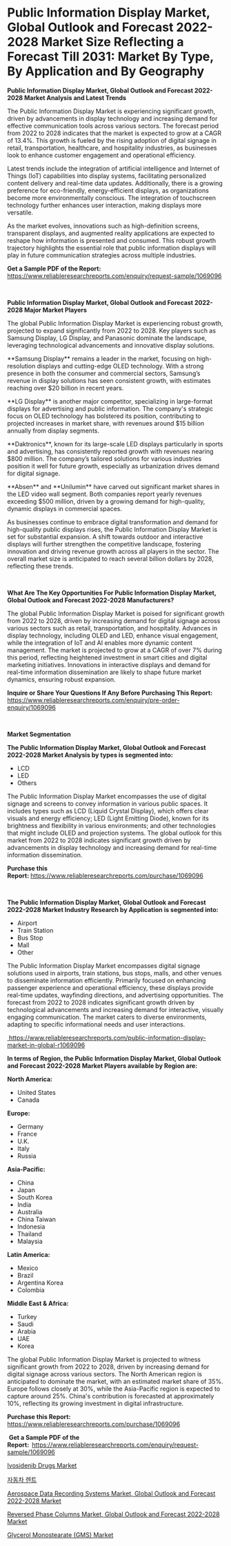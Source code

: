 <p><h1>Public Information Display Market, Global Outlook and Forecast 2022-2028 Market Size Reflecting a Forecast Till 2031: Market By Type, By Application and By Geography</h1></p><p><strong>Public Information Display Market, Global Outlook and Forecast 2022-2028 Market Analysis and Latest Trends</strong></p>
<p><p>The Public Information Display Market is experiencing significant growth, driven by advancements in display technology and increasing demand for effective communication tools across various sectors. The forecast period from 2022 to 2028 indicates that the market is expected to grow at a CAGR of 13.4%. This growth is fueled by the rising adoption of digital signage in retail, transportation, healthcare, and hospitality industries, as businesses look to enhance customer engagement and operational efficiency. </p><p>Latest trends include the integration of artificial intelligence and Internet of Things (IoT) capabilities into display systems, facilitating personalized content delivery and real-time data updates. Additionally, there is a growing preference for eco-friendly, energy-efficient displays, as organizations become more environmentally conscious. The integration of touchscreen technology further enhances user interaction, making displays more versatile.</p><p>As the market evolves, innovations such as high-definition screens, transparent displays, and augmented reality applications are expected to reshape how information is presented and consumed. This robust growth trajectory highlights the essential role that public information displays will play in future communication strategies across multiple industries.</p></p>
<p><strong>Get a Sample PDF of the Report:&nbsp;</strong> <a href="https://www.reliableresearchreports.com/enquiry/request-sample/1069096">https://www.reliableresearchreports.com/enquiry/request-sample/1069096</a></p>
<p>&nbsp;</p>
<p><strong>Public Information Display Market, Global Outlook and Forecast 2022-2028 Major Market Players</strong></p>
<p><p>The global Public Information Display Market is experiencing robust growth, projected to expand significantly from 2022 to 2028. Key players such as Samsung Display, LG Display, and Panasonic dominate the landscape, leveraging technological advancements and innovative display solutions. </p><p>**Samsung Display** remains a leader in the market, focusing on high-resolution displays and cutting-edge OLED technology. With a strong presence in both the consumer and commercial sectors, Samsung’s revenue in display solutions has seen consistent growth, with estimates reaching over $20 billion in recent years.</p><p>**LG Display** is another major competitor, specializing in large-format displays for advertising and public information. The company's strategic focus on OLED technology has bolstered its position, contributing to projected increases in market share, with revenues around $15 billion annually from display segments.</p><p>**Daktronics**, known for its large-scale LED displays particularly in sports and advertising, has consistently reported growth with revenues nearing $800 million. The company’s tailored solutions for various industries position it well for future growth, especially as urbanization drives demand for digital signage.</p><p>**Absen** and **Unilumin** have carved out significant market shares in the LED video wall segment. Both companies report yearly revenues exceeding $500 million, driven by a growing demand for high-quality, dynamic displays in commercial spaces.</p><p>As businesses continue to embrace digital transformation and demand for high-quality public displays rises, the Public Information Display Market is set for substantial expansion. A shift towards outdoor and interactive displays will further strengthen the competitive landscape, fostering innovation and driving revenue growth across all players in the sector. The overall market size is anticipated to reach several billion dollars by 2028, reflecting these trends.</p></p>
<p>&nbsp;</p>
<p><strong>What Are The Key Opportunities For Public Information Display Market, Global Outlook and Forecast 2022-2028 Manufacturers?</strong></p>
<p><p>The global Public Information Display Market is poised for significant growth from 2022 to 2028, driven by increasing demand for digital signage across various sectors such as retail, transportation, and hospitality. Advances in display technology, including OLED and LED, enhance visual engagement, while the integration of IoT and AI enables more dynamic content management. The market is projected to grow at a CAGR of over 7% during this period, reflecting heightened investment in smart cities and digital marketing initiatives. Innovations in interactive displays and demand for real-time information dissemination are likely to shape future market dynamics, ensuring robust expansion.</p></p>
<p><strong>Inquire or Share Your Questions If Any Before Purchasing This Report:</strong> <a href="https://www.reliableresearchreports.com/enquiry/pre-order-enquiry/1069096">https://www.reliableresearchreports.com/enquiry/pre-order-enquiry/1069096</a></p>
<p>&nbsp;</p>
<p><strong>Market Segmentation</strong></p>
<p><strong>The Public Information Display Market, Global Outlook and Forecast 2022-2028 Market Analysis by types is segmented into:</strong></p>
<p><ul><li>LCD</li><li>LED</li><li>Others</li></ul></p>
<p><p>The Public Information Display Market encompasses the use of digital signage and screens to convey information in various public spaces. It includes types such as LCD (Liquid Crystal Display), which offers clear visuals and energy efficiency; LED (Light Emitting Diode), known for its brightness and flexibility in various environments; and other technologies that might include OLED and projection systems. The global outlook for this market from 2022 to 2028 indicates significant growth driven by advancements in display technology and increasing demand for real-time information dissemination.</p></p>
<p><strong>Purchase this Report:&nbsp;</strong><a href="https://www.reliableresearchreports.com/purchase/1069096">https://www.reliableresearchreports.com/purchase/1069096</a></p>
<p>&nbsp;</p>
<p><strong>The Public Information Display Market, Global Outlook and Forecast 2022-2028 Market Industry Research by Application is segmented into:</strong></p>
<p><ul><li>Airport</li><li>Train Station</li><li>Bus Stop</li><li>Mall</li><li>Other</li></ul></p>
<p><p>The Public Information Display Market encompasses digital signage solutions used in airports, train stations, bus stops, malls, and other venues to disseminate information efficiently. Primarily focused on enhancing passenger experience and operational efficiency, these displays provide real-time updates, wayfinding directions, and advertising opportunities. The forecast from 2022 to 2028 indicates significant growth driven by technological advancements and increasing demand for interactive, visually engaging communication. The market caters to diverse environments, adapting to specific informational needs and user interactions.</p></p>
<p><a href="https://www.reliableresearchreports.com/public-information-display-market-in-global-r1069096">&nbsp;https://www.reliableresearchreports.com/public-information-display-market-in-global-r1069096</a></p>
<p><strong>In terms of Region, the Public Information Display Market, Global Outlook and Forecast 2022-2028 Market Players available by Region are:</strong></p>
<p>
    <p> <strong> North America: </strong>
        <ul>
            <li>United States</li>
            <li>Canada</li>
        </ul>
        </p> 
    <p> <strong> Europe: </strong>
        <ul>
            <li>Germany</li>
            <li>France</li>
            <li>U.K.</li>
            <li>Italy</li>
            <li>Russia</li>
        </ul>
        </p> 
    <p> <strong> Asia-Pacific: </strong>
        <ul>
            <li>China</li>
            <li>Japan</li>
            <li>South Korea</li>
            <li>India</li>
            <li>Australia</li>
            <li>China Taiwan</li>
            <li>Indonesia</li>
            <li>Thailand</li>
            <li>Malaysia</li>
        </ul>
        </p> 
    <p> <strong> Latin America: </strong>
        <ul>
            <li>Mexico</li>
            <li>Brazil</li>
            <li>Argentina Korea</li>
            <li>Colombia</li>
        </ul>
        </p> 
    <p> <strong> Middle East & Africa: </strong>
        <ul>
            <li>Turkey</li>
            <li>Saudi</li>
            <li>Arabia</li>
            <li>UAE</li>
            <li>Korea</li>
        </ul>
    </p>
    </p>
<p><p>The global Public Information Display Market is projected to witness significant growth from 2022 to 2028, driven by increasing demand for digital signage across various sectors. The North American region is anticipated to dominate the market, with an estimated market share of 35%. Europe follows closely at 30%, while the Asia-Pacific region is expected to capture around 25%. China's contribution is forecasted at approximately 10%, reflecting its growing investment in digital infrastructure.</p></p>
<p><strong>Purchase this Report: </strong><a href="https://www.reliableresearchreports.com/purchase/1069096">https://www.reliableresearchreports.com/purchase/1069096</a></p>
<p>&nbsp;<strong>Get a Sample PDF of the Report:&nbsp;&nbsp;</strong><a href="https://www.reliableresearchreports.com/enquiry/request-sample/1069096">https://www.reliableresearchreports.com/enquiry/request-sample/1069096</a></p>
<p><strong></strong></p>
<p><p><a href="https://issuu.com/reportprime-2/docs/ivosidenib-drugs-market-size-2030.p_6b5bc194c45e26">Ivosidenib Drugs Market</a></p><p><a href="https://medium.com/@petbigbeepjn/%EA%B8%80%EB%A1%9C%EB%B2%8C-%EC%B9%B4-%EB%A0%8C%ED%83%88-%EC%8B%9C%EC%9E%A5-%EB%B6%84%EC%84%9D-%EC%A3%BC%EC%9A%94-%EC%8B%9C%EC%9E%A5-%EB%8F%99%ED%96%A5-%EB%B0%8F-%ED%96%A5%ED%9B%84-%EC%A0%84%EB%A7%9D-2024-2031-26ca754a166b">자동차 렌트</a></p><p><a href="https://github.com/pizolina/Market-Research-Report-List-6/blob/main/aerospace-data-recording-systems-market-global-outlook-and-forecast-2022-2028-market.md">Aerospace Data Recording Systems Market, Global Outlook and Forecast 2022-2028 Market</a></p><p><a href="https://github.com/tamvrosiya/Market-Research-Report-List-5/blob/main/reversed-phase-columns-market-global-outlook-and-forecast-2022-2028-market.md">Reversed Phase Columns Market, Global Outlook and Forecast 2022-2028 Market</a></p><p><a href="https://medium.com/@kimwalker1923/glycerol-monostearate-gms-market-a-global-and-regional-analysis-focus-on-region-country-level-82b2b4f84f38">Glycerol Monostearate (GMS) Market</a></p></p>